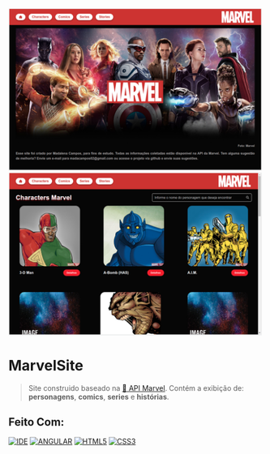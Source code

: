 <div>
<img src="imagens-projeto/home.png" alt="Home do site" width="500">
<img src="imagens-projeto/characters.png" alt="Pagina dos personagens" width="500">
</div>

# MarvelSite

> Site construido baseado na <a href="https://developer.marvel.com/"> 🔗 API Marvel</a>. Contém a exibição de: <b>personagens</b>, <b>comics</b>, <b>series</b> e <b>histórias</b>.

## Feito Com:

[![IDE](https://img.shields.io/badge/Visual_studio_code-0078D4?style=for-the-badge&logo=visual%20studio%20code&logoColor=white)](https://code.visualstudio.com/)
[![ANGULAR](https://img.shields.io/badge/Angular-DD0031?style=for-the-badge&logo=angular&logoColor=white)](https://angular.io/)
[![HTML5](https://img.shields.io/badge/HTML5-E34F26?style=for-the-badge&logo=html5&logoColor=white)](https://developer.mozilla.org/pt-BR/docs/Web/HTML)
[![CSS3](https://img.shields.io/badge/CSS3-1572B6?style=for-the-badge&logo=css3&logoColor=white)](https://developer.mozilla.org/pt-BR/docs/Web/CSS)
